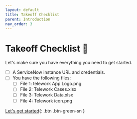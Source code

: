 ```yaml
---
layout: default
title: Takeoff Checklist
parent: Introduction
nav_order: 3
---
```


# Takeoff Checklist 🚀

Let's make sure you have everything you need to get started.

- [ ] A ServiceNow instance URL and credentials.
- [ ] You have the following files:
   - [ ] File 1: telework App Logo.png
   - [ ] File 2: Telework Cases.xlsx
   - [ ] File 3: Telework Data.xlsx
   - [ ] File 4: Telework icon.png

[Let's get started]( ../Part_1_Build_the_Foundation/Part_1.0_Main.html){: .btn .btn-green-sn }
